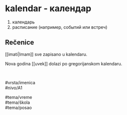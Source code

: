 # kalendar - календар

1. календарь  
2. расписание (например, событий или встреч)

## Rečenice

[[imati|Imam]] sve zapisano u kalendaru.

Nova godina [[uvek]] dolazi po gregorijanskom kalendaru.

<br>

#vrsta/imenica  
#nivo/A1  

#tema/vreme  
#tema/škola  
#tema/posao
